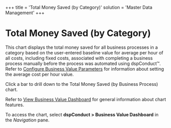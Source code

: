 +++
title = 'Total Money Saved (by Category)'
solution = 'Master Data Management'
+++

# Total Money Saved (by Category)

This chart displays the total money saved for all business processes in
a category based on the user-entered baseline value for average per hour
of all costs, including fixed costs, associated with completing a
business process manually before the process was automated using
dspConduct™. Refer to [Configure Business Value
Parameters](../Use_Cases/Configure_Business_Value_Parameters) for
information about setting the average cost per hour value.

Click a bar to drill down to the Total Money Saved (by Business Process)
chart.

Refer to [View Business Value
Dashboard](../Use_Cases/View_Business_Value_Dashboard) for general
information about chart features.

To access the chart, select **dspConduct \> Business Value Dashboard**
in the *Navigation* pane.
